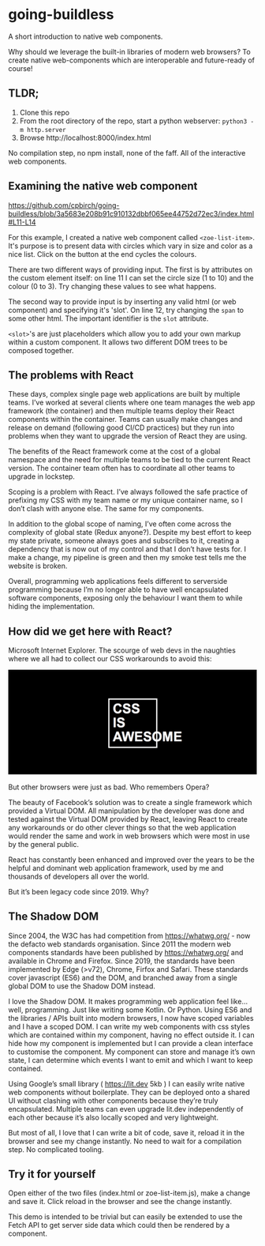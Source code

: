 # going-buildless
A short introduction to native web components.

Why should we leverage the built-in libraries of modern web browsers? To create native web-components which are interoperable and future-ready of course!

## TLDR;

1. Clone this repo
2. From the root directory of the repo, start a python webserver: `python3 -m http.server`
3. Browse http://localhost:8000/index.html

No compilation step, no npm install, none of the faff. All of the interactive web components.

## Examining the native web component

https://github.com/cpbirch/going-buildless/blob/3a5683e208b91c910132dbbf065ee44752d72ec3/index.html#L11-L14

For this example, I created a native web component called `<zoe-list-item>`.  It's purpose is to present data with circles which vary in size and color as a nice list.  Click on the button at the end cycles the colours.

There are two different ways of providing input.  The first is by attributes on the custom element itself: on line 11 I can set the circle size (1 to 10) and the colour (0 to 3).  Try changing these values to see what happens.

The second way to provide input is by inserting any valid html (or web component) and specifying it's 'slot'.  On line 12, try changing the `span` to some other html.  The important identifier is the `slot` attribute.

`<slot>`'s are just placeholders which allow you to add your own markup within a custom component.  It allows two different DOM trees to be composed together.

## The problems with React

These days, complex single page web applications are built by multiple teams.  I’ve worked at several clients where one team manages the web app framework (the container) and then multiple teams deploy their React components within the container.  Teams can usually make changes and release on demand (following good CI/CD practices) but they run into problems when they want to upgrade the version of React they are using.

The benefits of the React framework come at the cost of a global namespace and the need for multiple teams to be tied to the current React version.  The container team often has to coordinate all other teams to upgrade in lockstep.

Scoping is a problem with React.  I’ve always followed the safe practice of prefixing my CSS with my team name or my unique container name, so I don’t clash with anyone else.  The same for my components.

In addition to the global scope of naming, I’ve often come across the complexity of global state (Redux anyone?).  Despite my best effort to keep my state private, someone always goes and subscribes to it, creating a dependency that is now out of my control and that I don’t have tests for.  I make a change, my pipeline is green and then my smoke test tells me the website is broken.

Overall, programming web applications feels different to serverside programming because I’m no longer able to have well encapsulated software components, exposing only the behaviour I want them to while hiding the implementation.

## How did we get here with React?

Microsoft Internet Explorer.  The scourge of web devs in the naughties where we all had to collect our CSS workarounds to avoid this:

[<img src="css-is-awesome.png">](https://github.com/cpbirch/going-buildless)

But other browsers were just as bad.  Who remembers Opera?

The beauty of Facebook’s solution was to create a single framework which provided a Virtual DOM.  All manipulation by the developer was done and tested against the Virtual DOM provided by React, leaving React to create any workarounds or do other clever things so that the web application would render the same and work in web browsers which were most in use by the general public.

React has constantly been enhanced and improved over the years to be the helpful and dominant web application framework, used by me and thousands of developers all over the world.

But it’s been legacy code since 2019.  Why?

## The Shadow DOM

Since 2004, the W3C has had competition from https://whatwg.org/ - now the defacto web standards organisation.  Since 2011 the modern web components standards have been published by https://whatwg.org/ and available in Chrome and Firefox.  Since 2019, the standards have been implemented by Edge (>v72), Chrome, Firfox and Safari.  These standards cover javascript (ES6) and the DOM, and branched away from a single global DOM to use the Shadow DOM instead.

I love the Shadow DOM.  It makes programming web application feel like… well, programming.  Just like writing some Kotlin.  Or Python.  Using ES6 and the libraries / APIs built into modern browsers, I now have scoped variables and I have a scoped DOM.  I can write my web components with css styles which are contained within my component, having no effect outside it.  I can hide how my component is implemented but I can provide a clean interface to customise the component.  My component can store and manage it’s own state, I can determine which events I want to emit and which I want to keep contained.

Using Google’s small library ( https://lit.dev 5kb ) I can easily write native web components without boilerplate.  They can be deployed onto a shared UI without clashing with other components because they’re truly encapsulated.  Multiple teams can even upgrade lit.dev independently of each other because it’s also locally scoped and very lightweight.

But most of all, I love that I can write a bit of code, save it, reload it in the browser and see my change instantly.  No need to wait for a compilation step.  No complicated tooling.

## Try it for yourself

Open either of the two files (index.html or  zoe-list-item.js), make a change and save it.  Click reload in the browser and see the change instantly.

This demo is intended to be trivial but can easily be extended to use the Fetch API to get server side data which could then be rendered by a component.

